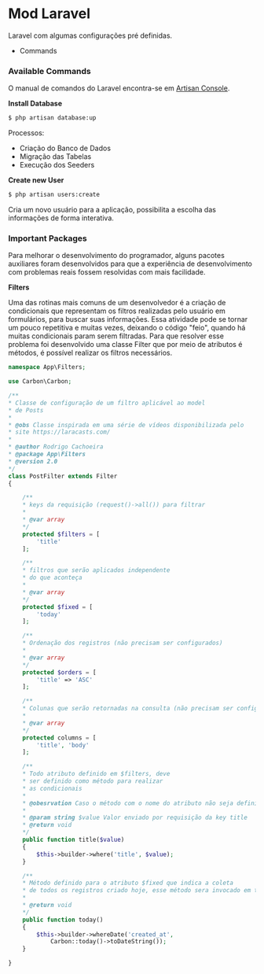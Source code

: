 # Mod Laravel

Laravel com algumas configurações pré definidas.

  - Commands

### Available Commands

O manual de comandos do Laravel encontra-se em [Artisan Console](https://laravel.com/docs/5.6/artisan).

**Install Database**

```sh
$ php artisan database:up
```

Processos:
  - Criação do Banco de Dados
  - Migração das Tabelas
  - Execução dos Seeders

**Create new User**

```sh
$ php artisan users:create
```

Cria um novo usuário para a aplicação, possibilita a escolha das informações de forma interativa.

### Important Packages

Para melhorar o desenvolvimento do programador, alguns pacotes auxiliares foram
desenvolvidos para que a experiência de desenvolvimento com problemas reais
fossem resolvidas com mais facilidade.

**Filters**

Uma das rotinas mais comuns de um desenvolvedor é a criação de condicionais que representam os filtros realizadas pelo usuário em formulários, para buscar suas informações. Essa atividade pode se tornar um pouco repetitiva e muitas vezes, deixando o código "feio", quando há muitas condicionais param serem filtradas.
Para que resolver esse problema foi desenvolvido uma classe Filter que por meio de atributos é métodos, é possível realizar os filtros necessários.

```php
namespace App\Filters;

use Carbon\Carbon;

/**
* Classe de configuração de um filtro aplicável ao model
* de Posts
*
* @obs Classe inspirada em uma série de vídeos disponibilizada pelo
* site https://laracasts.com/
*
* @author Rodrigo Cachoeira
* @package App\Filters
* @version 2.0
*/
class PostFilter extends Filter
{

    /**
    * keys da requisição (request()->all()) para filtrar
    *
    * @var array
    */
    protected $filters = [
        'title'
    ];

    /**
    * filtros que serão aplicados independente
    * do que aconteça
    *
    * @var array
    */
    protected $fixed = [
        'today'
    ];

    /**
    * Ordenação dos registros (não precisam ser configurados)
    *
    * @var array
    */
    protected $orders = [
        'title' => 'ASC'
    ];

    /**
    * Colunas que serão retornadas na consulta (não precisam ser configurados)
    *
    * @var array
    */
    protected columns = [
        'title', 'body'
    ];

    /**
    * Todo atributo definido em $filters, deve
    * ser definido como método para realizar
    * as condicionais
    *
    * @obesrvation Caso o método com o nome do atributo não seja definido,      * por padrão será feito um like com o value
    *
    * @param string $value Valor enviado por requisição da key title
    * @return void
    */
    public function title($value)
    {
        $this->builder->where('title', $value);
    }

    /**
    * Método definido para o atributo $fixed que indica a coleta
    * de todos os registros criado hoje, esse método sera invocado em todas     * as requisições, independente dos valores enviados por requisição
    *
    * @return void
    */
    public function today()
    {
        $this->builder->whereDate('created_at',
            Carbon::today()->toDateString());
    }

}
```
